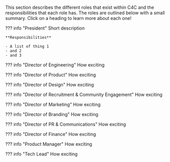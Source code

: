 This section describes the different roles that exist within C4C and the responsibilities that each role has. The roles are outlined below with a small summary. Click on a heading to learn more about each one!

??? info "President"
    Short description

    **Responsibilities**

    - A list of thing 1
    - and 2
    - and 3

??? info "Director of Engineering"
    How exciting

??? info "Director of Product"
    How exciting

??? info "Director of Design"
    How exciting

??? info "Director of Recruitment & Community Engagement"
    How exciting

??? info "Director of Marketing"
    How exciting

??? info "Director of Branding"
    How exciting

??? info "Director of PR & Communications"
    How exciting

??? info "Director of Finance"
    How exciting

??? info "Product Manager"
    How exciting

??? info "Tech Lead"
    How exciting